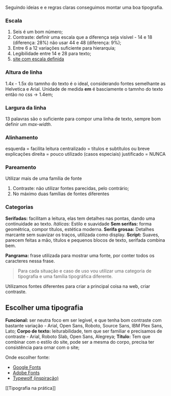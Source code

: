 Seguindo ideias e e regras claras conseguimos montar uma boa tipografia.

### Escala
1. Seis é um bom número;
2. Contraste: definir uma escala que a diferença seja visível - 14 e 18 (diferença: 28%) não usar 44 e 48 (diferença: 9%);
3. Entre 6 a 12 variações suficiente para hierarquia;
4. Legibilidade entre 14 e 28 para texto;
5. [site com escala definida](https://m2.material.io/design/typography/the-type-system.html#type-scale)

### Altura de linha
1.4x - 1.5x do tamnho do texto é o ideal, considerando fontes semelhante as Helvetica e Arial.
Unidade de medida **em** é basciamente o tamnho do texto então no css -> 1.4em;

### Largura da linha
13 palavras são o suficiente para compor uma linha de texto, sempre bom definir um *max-width*.


### Alinhamento
esquerda = facilita leitura
centralizado = títulos e subtítulos ou breve explicações
direita = pouco utilizado (casos especiais)
justificado = NUNCA

### Pareamento
Utilizar mais de uma família de fonte

1. Contraste: não utilizar fontes parecidas, pelo contrário;
2. No máximo duas famílias de fontes diferentes

### Categorias
**Serifadas:** facilitam a leitura, elas tem detalhes nas pontas, dando uma continuidade ao texto.
*Itálicas:* Estilo e suavidade
**Sem serifas:** forma geométrica, compor títulos, estética moderna.
**Serifa grosaa:** Detalhes marcante sem suavizar os traços, utilizada como display.
**Script:** Suaves, parecem feitas a mão, títulos e pequenos blocos de texto, serifada combina bem.

**Pangrama:** frase utilizada para mostrar uma fonte, por conter todos os caracteres nessa frase.

> Para cada situação e caso de uso vou utilizar uma categoria de tipografia e uma família tipográfica diferente.

Utilizamos fontes diferentes para criar a principal coisa na web, criar contraste.

## Escolher uma tipografia
**Funcional:** ser neutra foco em ser legivel, e que tenha bom contraste com bastante variação - Arial, Open Sans, Roboto, Source Sans, IBM Plex Sans, Lato;
**Corpo de texto:** leiturabilidade, tem que ser familiar e precisamos de contraste - Arial, Roboto Slab, Open Sans, Alegreya;
**Título:** Tem que combinar com o estilo do site, pode ser a mesma do corpo, precisa ter consistência para ornar com o site;

Onde escolher fonte:
- [Google Fonts](https://fonts.google.com)
- [Adobe Fonts](https://fonts.adobe.com)
- [Typewolf (inspiração)](https://www.typewolf.com)

[[Tipografia na prática]]